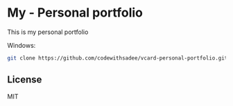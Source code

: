 # My - Personal portfolio

This is my personal portfolio

Windows:

```bash
git clone https://github.com/codewithsadee/vcard-personal-portfolio.git
```
## License

MIT
